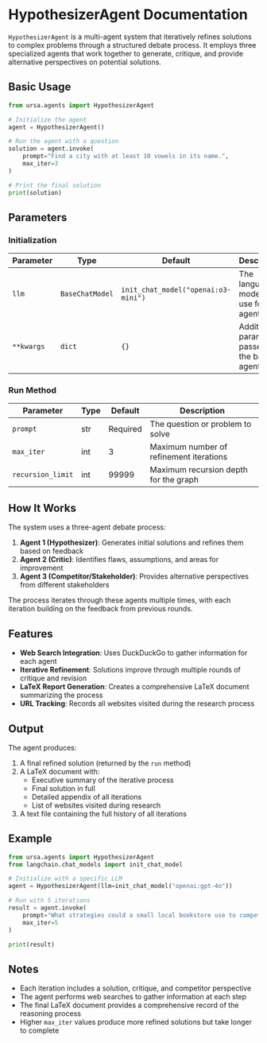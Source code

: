 # HypothesizerAgent Documentation

`HypothesizerAgent` is a multi-agent system that iteratively refines solutions to complex problems through a structured debate process. It employs three specialized agents that work together to generate, critique, and provide alternative perspectives on potential solutions.

## Basic Usage

```python
from ursa.agents import HypothesizerAgent

# Initialize the agent
agent = HypothesizerAgent()

# Run the agent with a question
solution = agent.invoke(
    prompt="Find a city with at least 10 vowels in its name.",
    max_iter=3
)

# Print the final solution
print(solution)
```

## Parameters

### Initialization

| Parameter | Type | Default | Description |
|-----------|------|---------|-------------|
| `llm` | `BaseChatModel` | `init_chat_model("openai:o3-mini")` | The language model to use for all agents |
| `**kwargs` | `dict` | `{}` | Additional parameters passed to the base agent |

### Run Method

| Parameter | Type | Default | Description |
|-----------|------|---------|-------------|
| `prompt` | str | Required | The question or problem to solve |
| `max_iter` | int | 3 | Maximum number of refinement iterations |
| `recursion_limit` | int | 99999 | Maximum recursion depth for the graph |

## How It Works

The system uses a three-agent debate process:

1. **Agent 1 (Hypothesizer)**: Generates initial solutions and refines them based on feedback
2. **Agent 2 (Critic)**: Identifies flaws, assumptions, and areas for improvement
3. **Agent 3 (Competitor/Stakeholder)**: Provides alternative perspectives from different stakeholders

The process iterates through these agents multiple times, with each iteration building on the feedback from previous rounds.

## Features

- **Web Search Integration**: Uses DuckDuckGo to gather information for each agent
- **Iterative Refinement**: Solutions improve through multiple rounds of critique and revision
- **LaTeX Report Generation**: Creates a comprehensive LaTeX document summarizing the process
- **URL Tracking**: Records all websites visited during the research process

## Output

The agent produces:

1. A final refined solution (returned by the `run` method)
2. A LaTeX document with:
   - Executive summary of the iterative process
   - Final solution in full
   - Detailed appendix of all iterations
   - List of websites visited during research
3. A text file containing the full history of all iterations

## Example

```python
from ursa.agents import HypothesizerAgent
from langchain.chat_models import init_chat_model

# Initialize with a specific LLM
agent = HypothesizerAgent(llm=init_chat_model("openai:gpt-4o"))

# Run with 5 iterations
result = agent.invoke(
    prompt="What strategies could a small local bookstore use to compete with large online retailers?",
    max_iter=5
)

print(result)
```

## Notes

- Each iteration includes a solution, critique, and competitor perspective
- The agent performs web searches to gather information at each step
- The final LaTeX document provides a comprehensive record of the reasoning process
- Higher `max_iter` values produce more refined solutions but take longer to complete